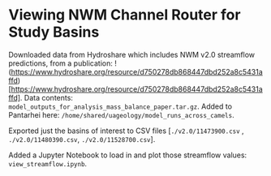 # Viewing NWM Channel Router for Study Basins

Downloaded data from Hydroshare which includes NWM v2.0 streamflow predictions, from a publication: !(https://www.hydroshare.org/resource/d750278db868447dbd252a8c5431affd)[https://www.hydroshare.org/resource/d750278db868447dbd252a8c5431affd]. Data contents: `model_outputs_for_analysis_mass_balance_paper.tar.gz`. Added to Pantarhei here: `/home/shared/uageology/model_runs_across_camels`.

Exported just the basins of interest to CSV files [`./v2.0/11473900.csv` , `./v2.0/11480390.csv`, `./v2.0/11528700.csv`].

Added a Jupyter Notebook to load in and plot those streamflow values: `view_streamflow.ipynb`. 